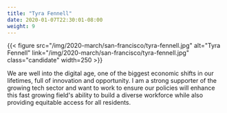 ```yaml
---
title: "Tyra Fennell"
date: 2020-01-07T22:30:01-08:00
weight: 9
---
```


{{< figure src="/img/2020-march/san-francisco/tyra-fennell.jpg"
           alt="Tyra Fennell"
           link="/img/2020-march/san-francisco/tyra-fennell.jpg"
           class="candidate"
           width=250
           >}}

We are well into the digital age, one of the biggest economic shifts in our
lifetimes, full of innovation and opportunity. I am a strong supporter of the
growing tech sector and want to work to ensure our policies will enhance this
fast growing field's ability to build a diverse workforce while also providing
equitable access for all residents.
